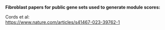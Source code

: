 **Fibroblast papers for public gene sets used to generate module scores:** 

Cords et al:  
https://www.nature.com/articles/s41467-023-39762-1
